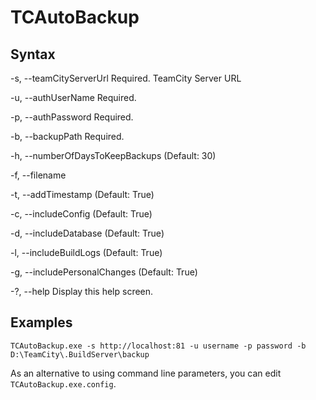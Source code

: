 TCAutoBackup
============

Syntax
------------

  -s, --teamCityServerUrl            Required.
                                     TeamCity Server URL

  -u, --authUserName                 Required. 

  -p, --authPassword                 Required. 

  -b, --backupPath                   Required. 

  -h, --numberOfDaysToKeepBackups    (Default: 30) 

  -f, --filename                     

  -t, --addTimestamp                 (Default: True) 

  -c, --includeConfig                (Default: True) 

  -d, --includeDatabase              (Default: True) 

  -l, --includeBuildLogs             (Default: True) 

  -g, --includePersonalChanges       (Default: True) 

  -?, --help                         Display this help screen.

Examples
------------

    TCAutoBackup.exe -s http://localhost:81 -u username -p password -b D:\TeamCity\.BuildServer\backup

As an alternative to using command line parameters, you can edit `TCAutoBackup.exe.config`.
